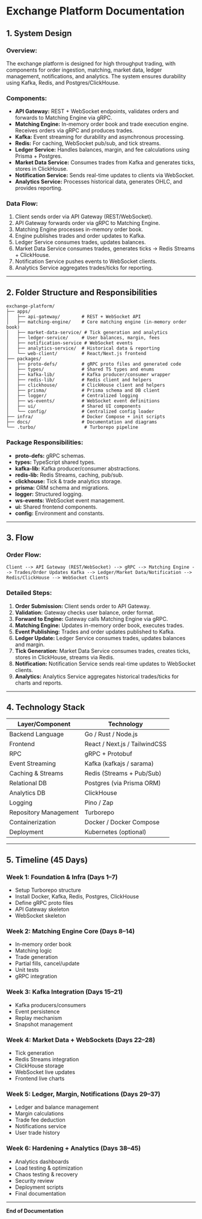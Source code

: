 # Exchange Platform Documentation

## 1. System Design

### **Overview:**

The exchange platform is designed for high throughput trading, with components for order ingestion, matching, market data, ledger management, notifications, and analytics. The system ensures durability using Kafka, Redis, and Postgres/ClickHouse.

### **Components:**

- **API Gateway:** REST + WebSocket endpoints, validates orders and forwards to Matching Engine via gRPC.
- **Matching Engine:** In-memory order book and trade execution engine. Receives orders via gRPC and produces trades.
- **Kafka:** Event streaming for durability and asynchronous processing.
- **Redis:** For caching, WebSocket pub/sub, and tick streams.
- **Ledger Service:** Handles balances, margin, and fee calculations using Prisma + Postgres.
- **Market Data Service:** Consumes trades from Kafka and generates ticks, stores in ClickHouse.
- **Notification Service:** Sends real-time updates to clients via WebSocket.
- **Analytics Service:** Processes historical data, generates OHLC, and provides reporting.

### **Data Flow:**

1. Client sends order via API Gateway (REST/WebSocket).
2. API Gateway forwards order via gRPC to Matching Engine.
3. Matching Engine processes in-memory order book.
4. Engine publishes trades and order updates to Kafka.
5. Ledger Service consumes trades, updates balances.
6. Market Data Service consumes trades, generates ticks → Redis Streams + ClickHouse.
7. Notification Service pushes events to WebSocket clients.
8. Analytics Service aggregates trades/ticks for reporting.

---

## 2. Folder Structure and Responsibilities

```
exchange-platform/
├── apps/
│   ├── api-gateway/        # REST + WebSocket API
│   ├── matching-engine/    # Core matching engine (in-memory order book)
│   ├── market-data-service/ # Tick generation and analytics
│   ├── ledger-service/     # User balances, margin, fees
│   ├── notification-service # WebSocket events
│   ├── analytics-service/  # Historical data & reporting
│   └── web-client/         # React/Next.js frontend
├── packages/
│   ├── proto-defs/         # gRPC proto files and generated code
│   ├── types/              # Shared TS types and enums
│   ├── kafka-lib/          # Kafka producer/consumer wrapper
│   ├── redis-lib/          # Redis client and helpers
│   ├── clickhouse/         # ClickHouse client and helpers
│   ├── prisma/             # Prisma schema and DB client
│   ├── logger/             # Centralized logging
│   ├── ws-events/          # WebSocket event definitions
│   ├── ui/                 # Shared UI components
│   └── config/             # Centralized config loader
├── infra/                  # Docker Compose + init scripts
├── docs/                   # Documentation and diagrams
└── .turbo/                  # Turborepo pipeline
```

### **Package Responsibilities:**

- **proto-defs:** gRPC schemas.
- **types:** TypeScript shared types.
- **kafka-lib:** Kafka producer/consumer abstractions.
- **redis-lib:** Redis Streams, caching, pub/sub.
- **clickhouse:** Tick & trade analytics storage.
- **prisma:** ORM schema and migrations.
- **logger:** Structured logging.
- **ws-events:** WebSocket event management.
- **ui:** Shared frontend components.
- **config:** Environment and constants.

---

## 3. Flow

### **Order Flow:**

```text
Client --> API Gateway (REST/WebSocket) --> gRPC --> Matching Engine --> Trades/Order Updates Kafka --> Ledger/Market Data/Notification --> Redis/ClickHouse --> WebSocket Clients
```

### **Detailed Steps:**

1. **Order Submission:** Client sends order to API Gateway.
2. **Validation:** Gateway checks user balance, order format.
3. **Forward to Engine:** Gateway calls Matching Engine via gRPC.
4. **Matching Engine:** Updates in-memory order book, executes trades.
5. **Event Publishing:** Trades and order updates published to Kafka.
6. **Ledger Update:** Ledger Service consumes trades, updates balances and margin.
7. **Tick Generation:** Market Data Service consumes trades, creates ticks, stores in ClickHouse, streams via Redis.
8. **Notification:** Notification Service sends real-time updates to WebSocket clients.
9. **Analytics:** Analytics Service aggregates historical trades/ticks for charts and reports.

---

## 4. Technology Stack

| Layer/Component       | Technology                    |
| --------------------- | ----------------------------- |
| Backend Language      | Go / Rust / Node.js           |
| Frontend              | React / Next.js / TailwindCSS |
| RPC                   | gRPC + Protobuf               |
| Event Streaming       | Kafka (kafkajs / sarama)      |
| Caching & Streams     | Redis (Streams + Pub/Sub)     |
| Relational DB         | Postgres (via Prisma ORM)     |
| Analytics DB          | ClickHouse                    |
| Logging               | Pino / Zap                    |
| Repository Management | Turborepo                     |
| Containerization      | Docker / Docker Compose       |
| Deployment            | Kubernetes (optional)         |

---

## 5. Timeline (45 Days)

### **Week 1: Foundation & Infra (Days 1–7)**

- Setup Turborepo structure
- Install Docker, Kafka, Redis, Postgres, ClickHouse
- Define gRPC proto files
- API Gateway skeleton
- WebSocket skeleton

### **Week 2: Matching Engine Core (Days 8–14)**

- In-memory order book
- Matching logic
- Trade generation
- Partial fills, cancel/update
- Unit tests
- gRPC integration

### **Week 3: Kafka Integration (Days 15–21)**

- Kafka producers/consumers
- Event persistence
- Replay mechanism
- Snapshot management

### **Week 4: Market Data + WebSockets (Days 22–28)**

- Tick generation
- Redis Streams integration
- ClickHouse storage
- WebSocket live updates
- Frontend live charts

### **Week 5: Ledger, Margin, Notifications (Days 29–37)**

- Ledger and balance management
- Margin calculations
- Trade fee deduction
- Notifications service
- User trade history

### **Week 6: Hardening + Analytics (Days 38–45)**

- Analytics dashboards
- Load testing & optimization
- Chaos testing & recovery
- Security review
- Deployment scripts
- Final documentation

---

**End of Documentation**
